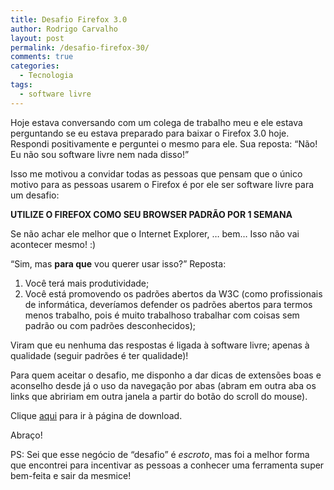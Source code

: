 ```yaml
---
title: Desafio Firefox 3.0
author: Rodrigo Carvalho
layout: post
permalink: /desafio-firefox-30/
comments: true
categories:
  - Tecnologia
tags:
  - software livre
---
```

<p style="text-align:left;">
  Hoje estava conversando com um colega de trabalho meu e ele estava perguntando se eu estava preparado para baixar o Firefox 3.0 hoje. Respondi positivamente e perguntei o mesmo para ele. Sua reposta: &#8220;Não! Eu não sou software livre nem nada disso!&#8221;
</p>

<p style="text-align:left;">
  Isso me motivou a convidar todas as pessoas que pensam que o único motivo para as pessoas usarem o Firefox é por ele ser software livre para um desafio:
</p>

<p style="text-align:left;">
  <strong>UTILIZE O FIREFOX COMO SEU BROWSER PADRÃO POR 1 SEMANA</strong>
</p>

<p style="text-align:left;">
  Se não achar ele melhor que o Internet Explorer, &#8230; bem&#8230; Isso não vai acontecer mesmo! :)
</p>

<p style="text-align:left;">
  &#8220;Sim, mas <strong>para que</strong> vou querer usar isso?&#8221; Reposta:
</p>

1.  Você terá mais produtividade;
2.  Você está promovendo os padrões abertos da W3C (como profissionais de informática, deveríamos defender os padrões abertos para termos menos trabalho, pois é muito trabalhoso trabalhar com coisas sem padrão ou com padrões desconhecidos);

Viram que eu nenhuma das respostas é ligada à software livre; apenas à qualidade (seguir padrões é ter qualidade)!

Para quem aceitar o desafio, me disponho a dar dicas de extensões boas e aconselho desde já o uso da navegação por abas (abram em outra aba os links que abririam em outra janela a partir do botão do scroll do mouse). 

Clique <a href="http://www.mozilla.com/" target="_blank">aqui</a> para ir à página de download.

Abraço!

PS: Sei que esse negócio de &#8220;desafio&#8221; é *escroto*, mas foi a melhor forma que encontrei para incentivar as pessoas a conhecer uma ferramenta super bem-feita e sair da mesmice!
